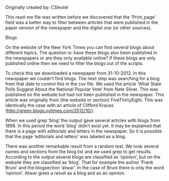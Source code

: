 Originally created by: CSleutel

This read-me file was written before we discovered that the 'Print_page' field was a better way to filter between articles that were published in the paper version of the newspaper and the digital one (or other sources).

Blogs

On the website of the New York Times you can find several blogs about different topics. The question is: have these blogs also been published in the newspapers or are they only available online? If these blogs are only published online then we need to filter the blogs out of the scripts.

To check this we downloaded a newspaper from 31-10-2012. In this newspaper we couldn’t find blogs. The next step was searching for a blog from that date to control this in the csv file. We used the article ‘What State Polls Suggest About the National Popular Vote’ from Nate Silver. This was published on the website but had not been published in the newspaper. This article was originally from (the website or section) FiveThirtyEight. This was identically the case with an article of Clifford Krauss (http://green.blogs.nytimes.com/2012/10/).

When we used grep ‘blog’ the output gave several articles with blogs from 1898. In this period the word ‘blog’ didn’t exist yet. It may be explained that there is a page with editorials and letters in the newspaper. So it is possible that the page ‘editorials and letters’ was labeled as a blog.

There was another remarkable result from a random test. We took several names and sections from the blog list and we used grep to get results. According to the output several blogs are classified as ‘opinion’, but on the website they are classified as ‘blog’. That for example the author ‘Frank Bruni’ and the blogsection ‘atwar’. In the case of Bruni there is only the word ‘opinion’. Atwar gives a result as a blog and as an opinion.
